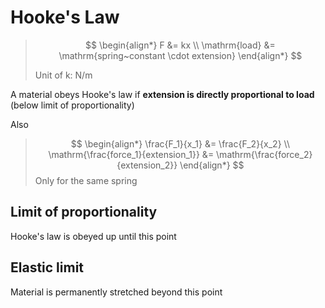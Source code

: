 # Hooke's Law

> $$
\begin{align*}
  F &= kx \\
  \mathrm{load} &= \mathrm{spring~constant \cdot extension}
\end{align*}
> $$
>
> Unit of k: N/m

A material obeys Hooke's law if **extension is directly proportional to load** (below limit of proportionality)

Also

> $$
\begin{align*}
  \frac{F_1}{x_1} &= \frac{F_2}{x_2} \\
  \mathrm{\frac{force_1}{extension_1}} &= \mathrm{\frac{force_2}{extension_2}}
\end{align*}
> $$
> Only for the same spring

## Limit of proportionality

Hooke's law is obeyed up until this point

## Elastic limit

Material is permanently stretched beyond this point

